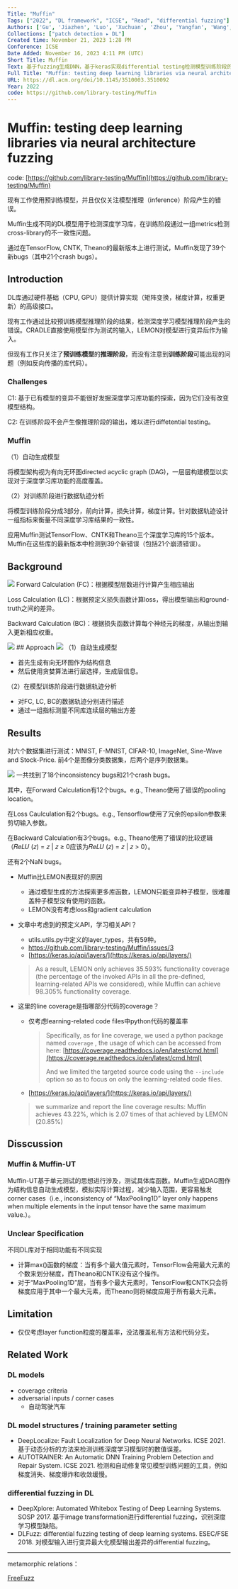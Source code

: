 ```yaml
---
Title: "Muffin"
Tags: ["2022", "DL framework", "ICSE", "Read", "differential fuzzing"]
Authors: ['Gu', 'Jiazhen', 'Luo', 'Xuchuan', 'Zhou', 'Yangfan', 'Wang', 'Xin']
Collections: ["patch detection ▸ DL"]
Created time: November 21, 2023 1:28 PM
Conference: ICSE
Date Added: November 16, 2023 4:11 PM (UTC)
Short Title: Muffin
Text: 基于fuzzing生成DNN，基于keras实现differential testing检测模型训练阶段的inconsistency。
Full Title: "Muffin: testing deep learning libraries via neural architecture fuzzing"
URL: https://dl.acm.org/doi/10.1145/3510003.3510092
Year: 2022
code: https://github.com/library-testing/Muffin
---
```

# Muffin: testing deep learning libraries via neural architecture fuzzing

code: [https://github.com/library-testing/Muffin](https://github.com/library-testing/Muffin)

现有工作使用预训练模型，并且仅仅关注模型推理（inference）阶段产生的错误。

Muffin生成不同的DL模型用于检测深度学习库，在训练阶段通过一组metrics检测cross-library的不一致性问题。

通过在TensorFlow, CNTK, Theano的最新版本上进行测试，Muffin发现了39个新bugs（其中21个crash bugs）。

## Introduction

DL库通过硬件基础（CPU, GPU）提供计算实现（矩阵变换，梯度计算，权重更新）的高级接口。

现有工作通过比较预训练模型推理阶段的结果，检测深度学习模型推理阶段产生的错误。CRADLE直接使用模型作为测试的输入，LEMON对模型进行变异后作为输入。

但现有工作只关注了**预训练模型**的**推理阶段**，而没有注意到**训练阶段**可能出现的问题（例如反向传播的库代码）。

### Challenges

C1: 基于已有模型的变异不能很好发掘深度学习库功能的探索，因为它们没有改变模型结构。

C2: 在训练阶段不会产生像推理阶段的输出，难以进行diffetential testing。

### Muffin

（1）自动生成模型

将模型架构视为有向无环图directed acyclic graph (DAG)，一层层构建模型以实现对于深度学习库功能的高度覆盖。

（2）对训练阶段进行数据轨迹分析

将模型训练阶段分成3部分，前向计算，损失计算，梯度计算。针对数据轨迹设计一组指标来衡量不同深度学习库结果的一致性。

应用Muffin测试TensorFlow、CNTK和Theano三个深度学习库的15个版本。Muffin在这些库的最新版本中检测到39个新错误（包括21个崩溃错误）。

## Background

<img src="/Muffin/Untitled.png" className="img"/>
Forward Calculation (FC)：根据模型层数进行计算产生相应输出

Loss Calculation (LC)：根据预定义损失函数计算loss，得出模型输出和ground-truth之间的差异。

Backward Calculation (BC)：根据损失函数计算每个神经元的梯度，从输出到输入更新相应权重。

<img src="/Muffin/Untitled%201.png" className="img"/>
## Approach

<img src="/Muffin/Untitled%202.png" className="img"/>
（1）自动生成模型

- 首先生成有向无环图作为结构信息
- 然后使用贪婪算法进行层选择，生成层信息。

（2）在模型训练阶段进行数据轨迹分析

- 对FC, LC, BC的数据轨迹分别进行描述
- 通过一组指标测量不同库连续层的输出方差

## Results

对六个数据集进行测试：MNIST, F-MNIST, CIFAR-10, ImageNet, Sine-Wave and Stock-Price. 前4个是图像分类数据集，后两个是序列数据集。

<img src="/Muffin/Untitled%203.png" className="img"/>
一共找到了18个inconsistency bugs和21个crash bugs。

其中，在Forward Calculation有12个bugs。e.g., Theano使用了错误的pooling location。

在Loss Caulculation有2个bugs。e.g., Tensorflow使用了冗余的epsilon参数来剪切输入参数。

在Backward Calculation有3个bugs。e.g., Theano使用了错误的比较逻辑（𝑅𝑒𝐿𝑈 (𝑧) = 𝑧 | 𝑧 ≥ 0应该为𝑅𝑒𝐿𝑈 (𝑧) = 𝑧 | 𝑧 > 0）。

还有2个NaN bugs。

- Muffin比LEMON表现好的原因
    - 通过模型生成的方法探索更多库函数，LEMON只能变异种子模型，很难覆盖种子模型没有使用的函数。
    - LEMON没有考虑loss和gradient calculation
- 文章中考虑到的预定义API，学习相关API？
    - utils.utils.py中定义的layer_types，共有59种。
    - https://github.com/library-testing/Muffin/issues/3
    - [https://keras.io/api/layers/](https://keras.io/api/layers/)
    
    > As a result, LEMON only achieves 35.593% functionality coverage (the percentage of the invoked APIs in all the pre-defined, learning-related APIs we considered), while Muffin can achieve 98.305% functionality coverage.
    > 
- 这里的line coverage是指哪部分代码的coverage？
    - 仅考虑learning-related code files中python代码的覆盖率
        
        > Specifically, as for line coverage, we used a python package named `coverage` , the usage of which can be accessed from here: [https://coverage.readthedocs.io/en/latest/cmd.html](https://coverage.readthedocs.io/en/latest/cmd.html)
        > 
        > 
        > And we limited the targeted source code using the `--include` option so as to focus on only the learning-related code files.
        > 
    - [https://keras.io/api/layers/](https://keras.io/api/layers/)
    
    > we summarize and report the line coverage results: Muffin achieves 43.22%, which is 2.07 times of that achieved by LEMON (20.85%)
    > 

## Disscussion

### Muffin & Muffin-UT

Muffin-UT基于单元测试的思想进行涉及，测试具体库函数。Muffin生成DAG图作为结构信息自动生成模型，模拟实际计算过程，减少输入范围，更容易触发corner cases（i.e., inconsistency of “MaxPooling1D” layer only happens when multiple elements in the input tensor have the same maximum value.）。

### Unclear Specification

不同DL库对于相同功能有不同实现

- 计算max()函数的梯度：当有多个最大值元素时，TensorFlow会用最大元素的个数来划分梯度，而Theano和CNTK没有这个操作。
- 对于“MaxPooling1D”层，当有多个最大元素时，TensorFlow和CNTK只会将梯度应用于其中一个最大元素，而Theano则将梯度应用于所有最大元素。

## Limitation

- 仅仅考虑layer function粒度的覆盖率，没法覆盖私有方法和代码分支。

## Related Work

### DL models

- coverage criteria
- adversarial inputs / corner cases
    - 自动驾驶汽车

### DL model structures / training parameter setting

- DeepLocalize: Fault Localization for Deep Neural Networks. ICSE 2021. 基于动态分析的方法来检测训练深度学习模型时的数值误差。
- AUTOTRAINER: An Automatic DNN Training Problem Detection and Repair System. ICSE 2021. 检测和自动修复常见模型训练问题的工具，例如梯度消失、梯度爆炸和收敛缓慢。

### differential fuzzing in DL

- DeepXplore: Automated Whitebox Testing of Deep Learning Systems. SOSP 2017. 基于image transformation进行differential fuzzing，识别深度学习模型缺陷。
- DLFuzz: differential fuzzing testing of deep learning systems. ESEC/FSE 2018. 对模型输入进行变异最大化模型输出差异的differential fuzzing。

---

metamorphic relations：

[FreeFuzz](FreeFuzz%2088b2ab704f3d4a84b5e21bb7b8ce7dcd.md)